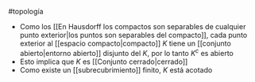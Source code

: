#topología 

- Como los [[En Hausdorff los compactos son separables de cualquier punto exterior|los puntos son separables del compacto]], cada punto exterior al [[espacio compacto|compacto]] $K$ tiene un [[conjunto abierto|entorno abierto]] disjunto del $K$, por lo tanto $K^c$ es abierto
- Esto implica que $K$ es [[Conjunto cerrado|cerrado]]
- Como existe un [[subrecubrimiento]] finito, $K$ está acotado